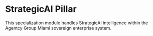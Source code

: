 # StrategicAI Pillar

This specialization module handles StrategicAI intelligence within the Agentcy Group Miami sovereign enterprise system.
